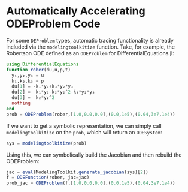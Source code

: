 # Automatically Accelerating ODEProblem Code

For some `DEProblem` types, automatic tracing functionality is already included
via the `modelingtoolkitize` function. Take, for example, the Robertson ODE
defined as an `ODEProblem` for DifferentialEquations.jl:

```julia
using DifferentialEquations
function rober(du,u,p,t)
  y₁,y₂,y₃ = u
  k₁,k₂,k₃ = p
  du[1] = -k₁*y₁+k₃*y₂*y₃
  du[2] =  k₁*y₁-k₂*y₂^2-k₃*y₂*y₃
  du[3] =  k₂*y₂^2
  nothing
end
prob = ODEProblem(rober,[1.0,0.0,0.0],(0.0,1e5),(0.04,3e7,1e4))
```

If we want to get a symbolic representation, we can simply call `modelingtoolkitize`
on the `prob`, which will return an `ODESystem`:

```julia
sys = modelingtoolkitize(prob)
```

Using this, we can symbolically build the Jacobian and then rebuild the ODEProblem:

```julia
jac = eval(ModelingToolkit.generate_jacobian(sys)[2])
f = ODEFunction(rober, jac=jac)
prob_jac = ODEProblem(f,[1.0,0.0,0.0],(0.0,1e5),(0.04,3e7,1e4))
```
